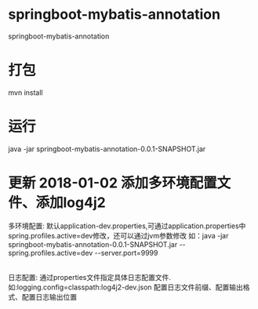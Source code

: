 # springboot-mybatis-annotation
springboot-mybatis-annotation

# 打包
mvn install

# 运行
java -jar springboot-mybatis-annotation-0.0.1-SNAPSHOT.jar


# 更新 2018-01-02 添加多环境配置文件、添加log4j2
多环境配置:
默认application-dev.properties,可通过application.properties中spring.profiles.active=dev修改，还可以通过jvm参数修改 如：java -jar springboot-mybatis-annotation-0.0.1-SNAPSHOT.jar --spring.profiles.active=dev --server.port=9999

<br>日志配置:
通过properties文件指定具体日志配置文件. 如:logging.config=classpath:log4j2-dev.json
配置日志文件前缀、配置输出格式、配置日志输出位置




